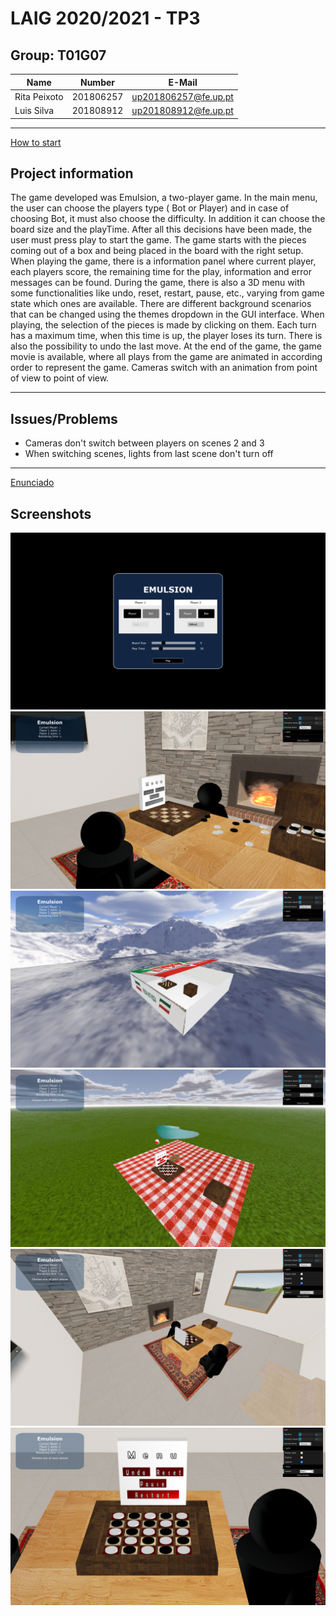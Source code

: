 # LAIG 2020/2021 - TP3

## Group: T01G07

| Name             | Number    | E-Mail              |
| ---------------- | --------- | --------------------|
| Rita Peixoto     | 201806257 | up201806257@fe.up.pt|
| Luis Silva       | 201808912 | up201808912@fe.up.pt|


----
[How to start](UsersManual.pdf)  

## Project information  

The game  developed was Emulsion, a two-player game. 
In the main menu, the user can choose the players type ( Bot or Player) and in case of choosing Bot, it must also choose the difficulty. In addition it can choose the board size and the playTime. After all this decisions have been made, the user must press play to start the game.
The game starts with the pieces coming out of a box and being placed in the board with the right setup.
When playing the game, there is a information panel where current player, each players score, the remaining time for the play, information and error messages can be found.
During the game, there is also a 3D menu with some functionalities like undo, reset, restart, pause, etc., varying from game state which ones are available.
There are different background scenarios that can be changed using the themes dropdown in the GUI interface.
When playing, the selection of the pieces is made by clicking on them.
Each turn has a maximum time, when this time is up, the player loses its turn.
There is also the possibility to undo the last move.
At the end of the game, the game movie is available, where all plays from the game are animated in according order to represent the game.
Cameras switch with an animation from point of view to point of view.

----
## Issues/Problems

- Cameras don't switch between players on scenes 2 and 3 
- When switching scenes, lights from last scene don't turn off

----

[Enunciado](./Enunciado_TP3.pdf)

## Screenshots
![](./screenshots/LAIG3_T01_G07_1.png)
![](./screenshots/LAIG3_T01_G07_2.png)
![](./screenshots/LAIG3_T01_G07_3.png)
![](./screenshots/LAIG3_T01_G07_4.png)
![](./screenshots/LAIG3_T01_G07_5.png)
![](./screenshots/LAIG3_T01_G07_6.png)